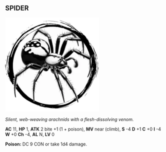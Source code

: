 ## SPIDER

![](images/spider.webp)

_Silent, web-weaving arachnids with a flesh-dissolving venom._

**AC** 11, **HP** 1, **ATK** 2 bite +1 (1 + poison), **MV** near (climb), **S** -4 **D** +1 **C** +0 **I** -4 **W** +0 **Ch** -4, **AL** N, **LV** 0

**Poison:** DC 9 CON or take 1d4 damage.

